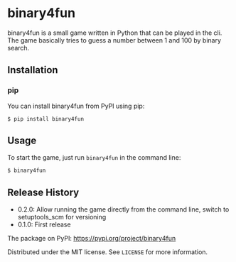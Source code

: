 # binary4fun

binary4fun is a small game written in Python that can be played in the cli. The game basically tries to guess a number between 1 and 100 by binary search.

## Installation
### pip

You can install binary4fun from PyPI using pip:
```
$ pip install binary4fun
```

## Usage

To start the game, just run `binary4fun` in the command line:
```
$ binary4fun
```

## Release History

* 0.2.0: Allow running the game directly from the command line, switch to setuptools_scm for versioning
* 0.1.0: First release

The package on PyPI: https://pypi.org/project/binary4fun

Distributed under the MIT license. See ``LICENSE`` for more information.